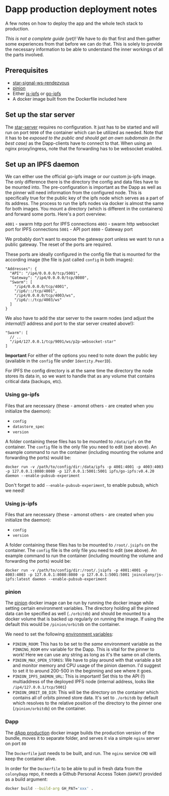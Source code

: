 # Dapp production deployment notes

A few notes on how to deploy the app and the whole tech stack to production.

_This is not a complete guide (yet)!_ We have to do that first and then gather some experiences from that before we can do that. This is solely to provide the necessary information to be able to understand the inner workings of all the parts involved.

## Prerequisites

* [star-signal-ws-rendezvous](https://hub.docker.com/r/joincolony/star-signal-ws-rendezvous)
* [pinion](https://hub.docker.com/r/joincolony/pinion)
* Either [js-ipfs](https://hub.docker.com/r/joincolony/js-ipfs) or [go-ipfs](https://hub.docker.com/r/ipfs/go-ipfs)
* A docker image built from the Dockerfile included here

## Set up the star server

The [star-server](https://hub.docker.com/r/joincolony/star-signal-ws-rendezvous) requires no configuration. It just has to be started and will run on port `9090` of the container which can be utilized as needed. Note that it has to be _exposed to the public and should get an own subdomain (in the best case)_ as the Dapp-clients have to connect to that. When using an nginx proxy/ingress, note that the forwarding has to be websocket enabled.

## Set up an IPFS daemon

We can either use the official go-ipfs image or our custom js-ipfs image. The only difference there is the directory the config and data files have to be mounted into. The pre-configuration is important as the Dapp as well as the pinner will need information from the configured node. This is specifically true for the public key of the ipfs node which serves as a part of its address. The process to run the ipfs nodes via docker is almost the same for both images. You mount a directory (which is different in the containers) and forward some ports. Here's a port overview:

`4001` - swarm http port for IPFS connections
`4003` - swarm http websocket port for IPFS connections
`5001` - API port
`8080` - Gateway port

We probably don't want to expose the gateway port unless we want to run a public gateway. The reset of the ports are required.

These ports are ideally configured in the config file that is mounted for the according image (the file is just called `config` in both images):

```
"Addresses": {
  "API": "/ip4/0.0.0.0/tcp/5001",
  "Gateway": "/ip4/0.0.0.0/tcp/8080",
  "Swarm": [
    "/ip4/0.0.0.0/tcp/4001",
    "/ip6/::/tcp/4001",
    "/ip4/0.0.0.0/tcp/4003/ws",
    "/ip6/::/tcp/4003/ws"
  ]
}
```

We also have to add the star server to the swarm nodes (and adjust the _internal(!)_ address and port to the star server created above!):

```
"Swarm": [
  // ..
  "/ip4/127.0.0.1/tcp/9091/ws/p2p-websocket-star"
]
```

**Important** For either of the options you need to note down the public key (available in the `config` file under `Identity.PeerID`).

For IPFS the config directory is at the same time the directory the node stores its data in, so we want to handle that as any volume that contains critical data (backups, etc).

### Using go-ipfs

Files that are necessary (these - amonst others - are created when you initialize the daemon):

* `config`
* `datastore_spec`
* `version`

A folder containing these files has to be mounted to `/data/ipfs` on the container. The `config` file is the only file you need to edit (see above). An example command to run the container (including mounting the volume and forwarding the ports) would be:

```
docker run -v /path/to/config/dir:/data/ipfs -p 4001:4001 -p 4003:4003 -p 127.0.0.1:8080:8080 -p 127.0.0.1:5001:5001 ipfs/go-ipfs:v0.4.20 daemon --enable-pubsub-experiment
```

Don't forget to add `--enable-pubsub-experiment`, to enable pubsub, which we need!

### Using js-ipfs

Files that are necessary (these - amonst others - are created when you initialize the daemon):

* `config`
* `version`

A folder containing these files has to be mounted to `/root/.jsipfs` on the container. The `config` file is the only file you need to edit (see above). An example command to run the container (including mounting the volume and forwarding the ports) would be:

```
docker run -v /path/to/config/dir:/root/.jsipfs -p 4001:4001 -p 4003:4003 -p 127.0.0.1:8080:8080 -p 127.0.0.1:5001:5001 joincolony/js-ipfs:latest daemon --enable-pubsub-experiment
```

### pinion

The [pinion](https://hub.docker.com/r/joincolony/pinion) docker image can be run by running the docker image while setting certain environment variables. The directory holding all the pinned data can be specified as well (`./orbitdb`) and should be mounted to a docker volume that is backed up regularly on running the image. If using the default this would be `/pinion/orbitdb` on the container.

We need to set the following [environment variables](https://github.com/JoinColony/pinion#custom-configuration):

* `PINION_ROOM`: This has to be set to the _same_ environment variable as the `PINNING_ROOM` env variable for the Dapp. This is vital for the pinner to work! Here we can use any string as long as it's the same on all clients.
* `PINION_MAX_OPEN_STORES`: We have to play around with that variable a bit and monitor memory and CPU usage of the pinion daemon. I'd suggest to set it to around 200-500 in the beginning and see where it goes.
* `PINION_IPFS_DAEMON_URL`: This is important! Set this to the API (!) multiaddress of the deployed IPFS node (internal address, looks like `/ip4/127.0.0.1/tcp/5001`)
* `PINION_ORBIT_DB_DIR`: This will be the directory on the container which contains all of orbits pinned store data. It's set to `./orbitdb` by default which resolves to the relative position of the directory to the pinner one (`/pinion/orbitdb`) on the container.

### Dapp

The [dApp production](https://github.com/JoinColony/colonyDapp/blob/13b81e37cd08b16d0731448e03f3e5df5beec886/Dockerfile) docker image builds the production version of the bundle, moves it to separate folder, and serves it via a simple `nginx` server on port `80`

The `Dockerfile` just needs to be built, and run. The `nginx` service `CMD` will keep the container alive.

In order for the `Dockerfile` to be able to pull in fresh data from the `colonyDapp` repo, it needs a Github Personal Access Token _(`GHPAT`)_ provided as a build argument:

```bash
docker build --build-arg GH_PAT='xxx' .
```
